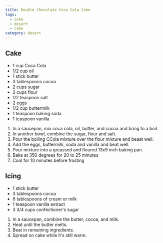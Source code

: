 ```yaml
---
title: Double Chocolate Coca Cola Cake
tags:
  - coke
  - desert
  - cake
category: desert
---
```


## Cake

- 1 cup Coca Cola
- 1/2 cup oil
- 1 stick butter
- 3 tablespoons cocoa
- 2 cups sugar
- 2 cups flour
- 1/2 teaspoon salt
- 2 eggs
- 1/2 cup buttermilk
- 1 teaspoon baking soda
- 1 teaspoon vanilla

1. In a saucepan, mix coca cola, oil, butter, and cocoa and bring to a boil.
1. In another bowl, combine the sugar, flour and salt.
1. Pour the boiling CCola mixture over the flour mixture and beaat well.
1. Add the eggs, buttermilk, soda and vanilla and beat well.
1. Pour mixture into a greassed and floured 13x9 inch baking pan.
1. Bake at 350 degrees for 20 to 25 minutes
1. Cool for 10 minutes before frosting

## Icing

- 1 stick butter
- 3 tablespoons cocoa
- 6 tablespoons of cream or milk
- 1 teaspoon vanilla extract
- 3 3/4 cups confectioner's sugar

1. In a saucepan, combine the butter, cocoa, and milk.
1. Heat until the butter melts.
1. Beat in remaining ingredients.
1. Spread on cake while it's still warm.
